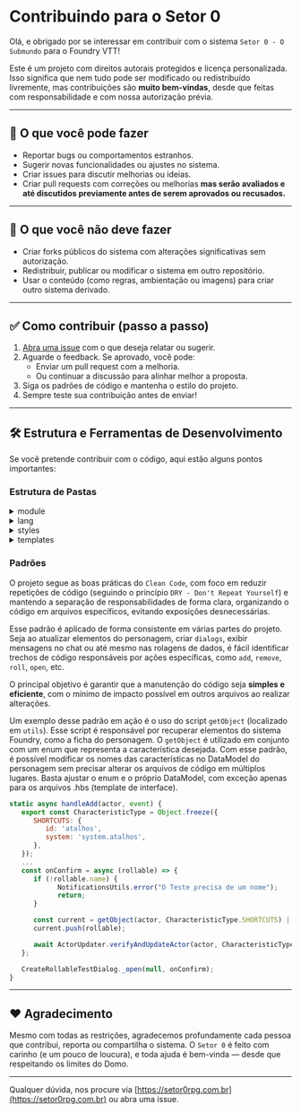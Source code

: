 # Contribuindo para o Setor 0

Olá, e obrigado por se interessar em contribuir com o sistema `Setor 0 - O Submundo` para o Foundry VTT!

Este é um projeto com direitos autorais protegidos e licença personalizada.  
Isso significa que nem tudo pode ser modificado ou redistribuído livremente, mas contribuições são **muito bem-vindas**, desde que feitas com responsabilidade e com nossa autorização prévia.

---

## 🧠 O que você pode fazer

- Reportar bugs ou comportamentos estranhos.
- Sugerir novas funcionalidades ou ajustes no sistema.
- Criar issues para discutir melhorias ou ideias.
- Criar pull requests com correções ou melhorias **mas serão avaliados e até discutidos previamente antes de serem aprovados ou recusados.**

---

## 🚫 O que você **não** deve fazer

- Criar forks públicos do sistema com alterações significativas sem autorização.
- Redistribuir, publicar ou modificar o sistema em outro repositório.
- Usar o conteúdo (como regras, ambientação ou imagens) para criar outro sistema derivado.

---

## ✅ Como contribuir (passo a passo)

1. [Abra uma issue](https://github.com/AlbertoJunior/RPG-fvtt-sector-0/issues) com o que deseja relatar ou sugerir.
2. Aguarde o feedback. Se aprovado, você pode:
   - Enviar um pull request com a melhoria.
   - Ou continuar a discussão para alinhar melhor a proposta.
3. Siga os padrões de código e mantenha o estilo do projeto.
4. Sempre teste sua contribuição antes de enviar!

---

## 🛠️ Estrutura e Ferramentas de Desenvolvimento
Se você pretende contribuir com o código, aqui estão alguns pontos importantes:

### Estrutura de Pastas
<details>
   <summary>module</summary>

   * module/ – Contém todos os códigos referentes ao sistema.
   * module/base – Scripts referentes as fichas (sheet) e atualizações (updater) dos elementos.
   * module/core – Scripts referentes as lógicas do sistema, rolagens, aprimoramentos, efeitos, combate e tudo que precise de lógica.
   * * Modificações em configurações do Foundry normalmente são feitas nesses arquivos, como o combate e token.
   * module/creators – São scripts que servem como utilitários para construção de elemementos, geralmente HBS (HTML).
   * module/enums – Enums que são muito utilizados para referênciar as caracterísiticas dos elementos (Tipos, Atributos, Efeitos...).
   * module/hooks – Todo gerênciamento que envolve Hooks deve ser feito aqui, criando arquivos específicos para cada coisa, como o 'init', 'ready', 'createItem' e outros.
   * module/repository – Tudo que for referente a busca de arquivos e documentos devem estar nessa pasta.
   * module/utils – Qualquer classe utilitária que seja genérica.
</details>

<details>
   <summary>lang</summary>

   * lang/ – Contém os arquivos de tradução para os idiomas
</details>

<details>
   <summary>styles</summary>

   * styles/ – Estilos CSS ou elementos de fonte utilizados na interface.
</details>

<details>
   <summary>templates</summary>

   * templates/ – Todos os elementos .hbs ou .html devem estar nessa pasta, separado em subpasta por tema.
</details>

### Padrões
O projeto segue as boas práticas do `Clean Code`, com foco em reduzir repetições de código (seguindo o princípio `DRY - Don't Repeat Yourself`) e mantendo a separação de responsabilidades de forma clara, organizando o código em arquivos específicos, evitando exposições desnecessárias.

Esse padrão é aplicado de forma consistente em várias partes do projeto. Seja ao atualizar elementos do personagem, criar `dialogs`, exibir mensagens no chat ou até mesmo nas rolagens de dados, é fácil identificar trechos de código responsáveis por ações específicas, como `add`, `remove`, `roll`, `open`, etc.

O principal objetivo é garantir que a manutenção do código seja **simples e eficiente**, com o mínimo de impacto possível em outros arquivos ao realizar alterações.

Um exemplo desse padrão em ação é o uso do script `getObject` (localizado em `utils`). Esse script é responsável por recuperar elementos do sistema Foundry, como a ficha do personagem. O `getObject` é utilizado em conjunto com um enum que representa a característica desejada. Com esse padrão, é possível modificar os nomes das características no DataModel do personagem sem precisar alterar os arquivos de código em múltiplos lugares. Basta ajustar o enum e o próprio DataModel, com exceção apenas para os arquivos .hbs (template de interface).

```mjs
static async handleAdd(actor, event) {
   export const CharacteristicType = Object.freeze({
      SHORTCUTS: {
         id: 'atalhos',
         system: 'system.atalhos',
      },
   });
   ...
   const onConfirm = async (rollable) => {
      if (!rollable.name) {
            NotificationsUtils.error("O Teste precisa de um nome");
            return;
      }

      const current = getObject(actor, CharacteristicType.SHORTCUTS) || [];
      current.push(rollable);

      await ActorUpdater.verifyAndUpdateActor(actor, CharacteristicType.SHORTCUTS, current);
   };

   CreateRollableTestDialog._open(null, onConfirm);
}
```

---

## ❤️ Agradecimento

Mesmo com todas as restrições, agradecemos profundamente cada pessoa que contribui, reporta ou compartilha o sistema. O `Setor 0` é feito com carinho (e um pouco de loucura), e toda ajuda é bem-vinda — desde que respeitando os limites do Domo.

---

Qualquer dúvida, nos procure via [https://setor0rpg.com.br](https://setor0rpg.com.br) ou abra uma issue.